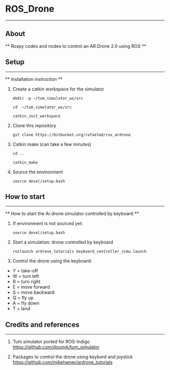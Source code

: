 
# ROS_Drone

--------------------------------
## About

** Rospy codes and nodes to control an AR.Drone 2.0 using ROS **

## Setup
--------------------------------

** Installation instruction ** 

1. Create a catkin workspace for the simulator

    ```
    mkdir -p ~/tum_simulator_ws/src
    ```

    ```
    cd  ~/tum_simulator_ws/src
    ```

    ```
    catkin_init_workspace
    ```

2. Clone this repository

    ```
    git clone https://bitbucket.org/rafaelmd/ros_ardrone
    ```

3. Catkin make (can take a few minutes)

    ```
    cd ..
    ```
    
    ```
    catkin_make
    ```

4. Source the environment

    ```
    source devel/setup.bash
    ```


## How to start
--------------------------------

** How to start the Ar.drone simulator controlled by keyboard ** 

1. If environment is not sourced yet:

    ```
    source devel/setup.bash
    ```

2. Start a simulation: drone controlled by keyboard

    ```
    roslaunch ardrone_tutorials keyboard_controller_simu.launch
    ```

3. Control the drone using the keyboard:

* Y = take-off
* W = turn left
* R = turn right
* E = move forward
* S = move backward
* Q = fly up
* A = fly down
* T = land

## Credits and references
--------------------------------

1. Tum simulator ported for ROS-Indigo
https://github.com/dougvk/tum_simulator

2. Packages to control the drone using keybord and joystick
https://github.com/mikehamer/ardrone_tutorials